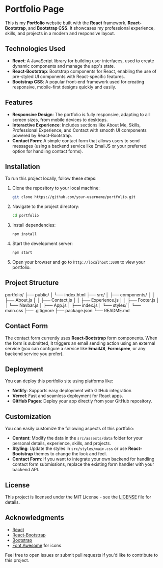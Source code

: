 # Portfolio Page

This is my **Portfolio** website built with the **React** framework, **React-Bootstrap**, and **Bootstrap CSS**. It showcases my professional experience, skills, and projects in a modern and responsive layout.

## Technologies Used

- **React**: A JavaScript library for building user interfaces, used to create dynamic components and manage the app's state.
- **React-Bootstrap**: Bootstrap components for React, enabling the use of pre-styled UI components with React-specific features.
- **Bootstrap CSS**: A popular front-end framework used for creating responsive, mobile-first designs quickly and easily.

## Features

- **Responsive Design**: The portfolio is fully responsive, adapting to all screen sizes, from mobile devices to desktops.
- **Interactive Experience**: Includes sections like About Me, Skills, Professional Experience, and Contact with smooth UI components powered by React-Bootstrap.
- **Contact Form**: A simple contact form that allows users to send messages (using a backend service like EmailJS or your preferred option for handling contact forms).

## Installation

To run this project locally, follow these steps:

1. Clone the repository to your local machine:

    ```bash
    git clone https://github.com/your-username/portfolio.git
    ```

2. Navigate to the project directory:

    ```bash
    cd portfolio
    ```

3. Install dependencies:

    ```bash
    npm install
    ```

4. Start the development server:

    ```bash
    npm start
    ```

5. Open your browser and go to `http://localhost:3000` to view your portfolio.

## Project Structure

portfolio/
├── public/
│ └── index.html
├── src/
│ ├── components/
│ │ ├── About.js
│ │ ├── Contact.js
│ │ ├── Experience.js
│ │ ├── Footer.js
│ │ └── Navbar.js
│ ├── App.js
│ ├── index.js
│ └── styles/
│ └── main.css
├── .gitignore
├── package.json
└── README.md


## Contact Form

The contact form currently uses **React-Bootstrap** form components. When the form is submitted, it triggers an email sending action using an external service (you can configure a service like **EmailJS**, **Formspree**, or any backend service you prefer).

## Deployment

You can deploy this portfolio site using platforms like:

- **Netlify**: Supports easy deployment with GitHub integration.
- **Vercel**: Fast and seamless deployment for React apps.
- **GitHub Pages**: Deploy your app directly from your GitHub repository.

## Customization

You can easily customize the following aspects of this portfolio:

- **Content**: Modify the data in the `src/assests/data` folder for your personal details, experience, skills, and projects.
- **Styling**: Update the styles in `src/styles/main.css` or use **React-Bootstrap** themes to change the look and feel.
- **Contact Form**: If you want to integrate your own backend for handling contact form submissions, replace the existing form handler with your backend API.

## License

This project is licensed under the MIT License - see the [LICENSE](LICENSE) file for details.

## Acknowledgments

- [React](https://reactjs.org/)
- [React-Bootstrap](https://react-bootstrap.github.io/)
- [Bootstrap](https://getbootstrap.com/)
- [Font Awesome](https://fontawesome.com/) for icons

Feel free to open issues or submit pull requests if you'd like to contribute to this project.
